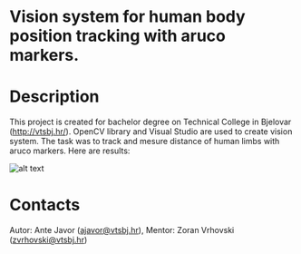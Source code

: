 # Vision system for human body position tracking with aruco markers.
# Description
This project is created for bachelor degree on Technical College in Bjelovar (http://vtsbj.hr/). OpenCV library and Visual Studio are used to create vision system. The task was to track and mesure distance of human limbs with aruco markers. Here are results:

 ![alt text](https://github.com/antejavor/human-body-tracking-aruco/blob/master/Image.png)


# Contacts
Autor: Ante Javor (ajavor@vtsbj.hr),
Mentor: Zoran Vrhovski (zvrhovski@vtsbj.hr)
